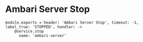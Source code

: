 
# Ambari Server Stop

    module.exports = header: 'Ambari Server Stop', timeout: -1, label_true: 'STOPPED', handler: ->
        @service.stop
          name: 'ambari-server'
